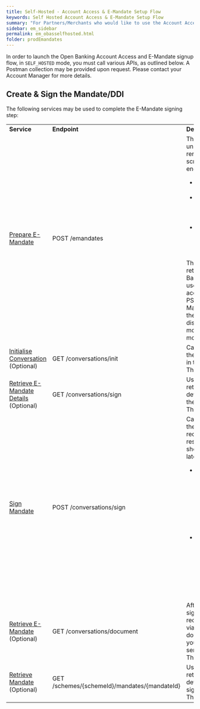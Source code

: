```yaml
---
title: Self-Hosted - Account Access & E-Mandate Setup Flow
keywords: Self Hosted Account Access & E-Mandate Setup Flow
summary: "For Partners/Merchants who would like to use the Account Access & E-Mandate setup flow, using their own User Interface, this section describes the APIs required."
sidebar: em_sidebar
permalink: em_obasselfhosted.html
folder: prodEmandates
---
```


In order to launch the Open Banking Account Access and E-Mandate signup flow, in `SELF_HOSTED` mode, you must call various APIs, as outlined below.
A Postman collection may be provided upon request. Please contact your Account Manager for more details.

## Create & Sign the Mandate/DDI

The following services may be used to complete the E-Mandate signing step:


<table style="width: 100%">
  <tbody>
    <tr>
      <td><strong>Service</strong></td>
      <td><strong>Endpoint</strong></td>
      <td><strong>Description</strong></td>      
    </tr>
    <tr>
    <td><a href= "em_prepare.html">Prepare E-Mandate</a></td>
      <td>POST /emandates</td>
      <td>This request returns a unique token used to render the E-Mandate screen. The Token encapsulates:
        <ul>
        <li>The Merchant configurations</li>
        <li>Merchant-specific details (Creditor Scheme ID, Scheme Type, etc.)</li>
        <li>Payer details (Address details, phone details, email, etc.)</li>
        </ul>
        The account details retrieved from the Open Banking payment are used to pre-populate the account details when the PSU goes to sign the E-Mandates. Note that these details are displayed in read-only mode, the user cannot modify the details.
        </td>      
    </tr>
    <tr>
    <td><a href= "em_init.html">Initialise Conversation</a> (Optional)
</td>
      <td>GET /conversations/init</td>
      <td>Call this service to see the next available steps in the conversation.
      <br/>This is an optional step.
        </td>      
    </tr>
      <tr>
    <td><a href= "em_sign.html#get-conversationsign">Retrieve E-Mandate Details</a> (Optional)
</td>
      <td>GET /conversations/sign</td>
      <td>Use this service to retrieve the E-Mandate details to be rendered for the payer to sign.
      <br/>This is an optional step.
        </td>      
    </tr>
     <tr>
    <td><a href= "em_sign.html#post-conversationsign">Sign Mandate</a>
</td>
      <td>POST /conversations/sign</td>
      <td>Call this service to sign the Mandate. This step is required. Certain response elements should be stored for use later.
      <ul>
      <li>The encodedMandateId and encodedSchemeId are required to build the URI where you can retrieve your Signed Mandate details. </li>
      <li>You will also need this for matching of the <code class="highlighter-rouge">MandateElectonicSign</code> notification (if you have enabled the <a href ="em_whmandsignature.html">Mandate Signature</a> Webhook.</li>
      </ul>     
        </td>      
    </tr>
     <tr>
    <td><a href= "em_retrieve_doc.html">Retrieve E-Mandate</a> (Optional)
</td>
      <td>GET /conversations/document</td>
      <td>After the E-Mandate is signed the PSU may receive a Mandate PDF via E-Mail. If you want to download the PDF for your records use this service.
      <br/>This step is optional     
        </td>      
    </tr>
     <tr>
    <td><a href= "np_retrievemandate.html">Retrieve Mandate</a> (Optional)
</td>
      <td>GET /schemes/{schemeId}/mandates/{mandateId}</td>
      <td>Use this service to retrieve the mandate details after it has been signed.
      <br/>This step is optional     
        </td>      
    </tr>

  </tbody>
</table>
